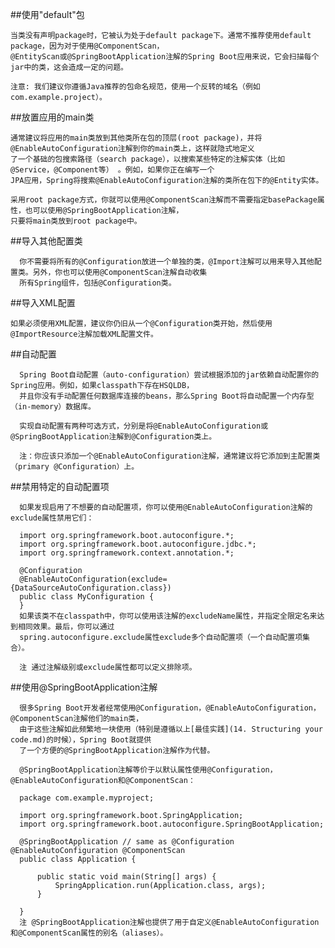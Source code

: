 ##使用"default"包

    当类没有声明package时，它被认为处于default package下。通常不推荐使用default package，因为对于使用@ComponentScan，
    @EntityScan或@SpringBootApplication注解的Spring Boot应用来说，它会扫描每个jar中的类，这会造成一定的问题。
 
    注意: 我们建议你遵循Java推荐的包命名规范，使用一个反转的域名（例如com.example.project）。
    
##放置应用的main类
  
    通常建议将应用的main类放到其他类所在包的顶层(root package)，并将@EnableAutoConfiguration注解到你的main类上，这样就隐式地定义
    了一个基础的包搜索路径（search package），以搜索某些特定的注解实体（比如@Service，@Component等） 。例如，如果你正在编写一个
    JPA应用，Spring将搜索@EnableAutoConfiguration注解的类所在包下的@Entity实体。
      
    采用root package方式，你就可以使用@ComponentScan注解而不需要指定basePackage属性，也可以使用@SpringBootApplication注解，
    只要将main类放到root package中。
    
##导入其他配置类
  
      你不需要将所有的@Configuration放进一个单独的类，@Import注解可以用来导入其他配置类。另外，你也可以使用@ComponentScan注解自动收集
      所有Spring组件，包括@Configuration类。
      
##导入XML配置
  
    如果必须使用XML配置，建议你仍旧从一个@Configuration类开始，然后使用@ImportResource注解加载XML配置文件。
    
##自动配置
  
      Spring Boot自动配置（auto-configuration）尝试根据添加的jar依赖自动配置你的Spring应用。例如，如果classpath下存在HSQLDB，
      并且你没有手动配置任何数据库连接的beans，那么Spring Boot将自动配置一个内存型（in-memory）数据库。
      
      实现自动配置有两种可选方式，分别是将@EnableAutoConfiguration或@SpringBootApplication注解到@Configuration类上。
      
      注：你应该只添加一个@EnableAutoConfiguration注解，通常建议将它添加到主配置类（primary @Configuration）上。
      
##禁用特定的自动配置项
  
      如果发现启用了不想要的自动配置项，你可以使用@EnableAutoConfiguration注解的exclude属性禁用它们：
      
      import org.springframework.boot.autoconfigure.*;
      import org.springframework.boot.autoconfigure.jdbc.*;
      import org.springframework.context.annotation.*;
      
      @Configuration
      @EnableAutoConfiguration(exclude={DataSourceAutoConfiguration.class})
      public class MyConfiguration {
      }
      如果该类不在classpath中，你可以使用该注解的excludeName属性，并指定全限定名来达到相同效果。最后，你可以通过
      spring.autoconfigure.exclude属性exclude多个自动配置项（一个自动配置项集合）。
      
      注 通过注解级别或exclude属性都可以定义排除项。
      
##使用@SpringBootApplication注解
  
      很多Spring Boot开发者经常使用@Configuration，@EnableAutoConfiguration，@ComponentScan注解他们的main类，
      由于这些注解如此频繁地一块使用（特别是遵循以上[最佳实践](14. Structuring your code.md)的时候），Spring Boot就提供
      了一个方便的@SpringBootApplication注解作为代替。
      
      @SpringBootApplication注解等价于以默认属性使用@Configuration，@EnableAutoConfiguration和@ComponentScan：
      
      package com.example.myproject;
      
      import org.springframework.boot.SpringApplication;
      import org.springframework.boot.autoconfigure.SpringBootApplication;
      
      @SpringBootApplication // same as @Configuration @EnableAutoConfiguration @ComponentScan
      public class Application {
      
          public static void main(String[] args) {
              SpringApplication.run(Application.class, args);
          }
      
      }
      注 @SpringBootApplication注解也提供了用于自定义@EnableAutoConfiguration和@ComponentScan属性的别名（aliases）。
      
